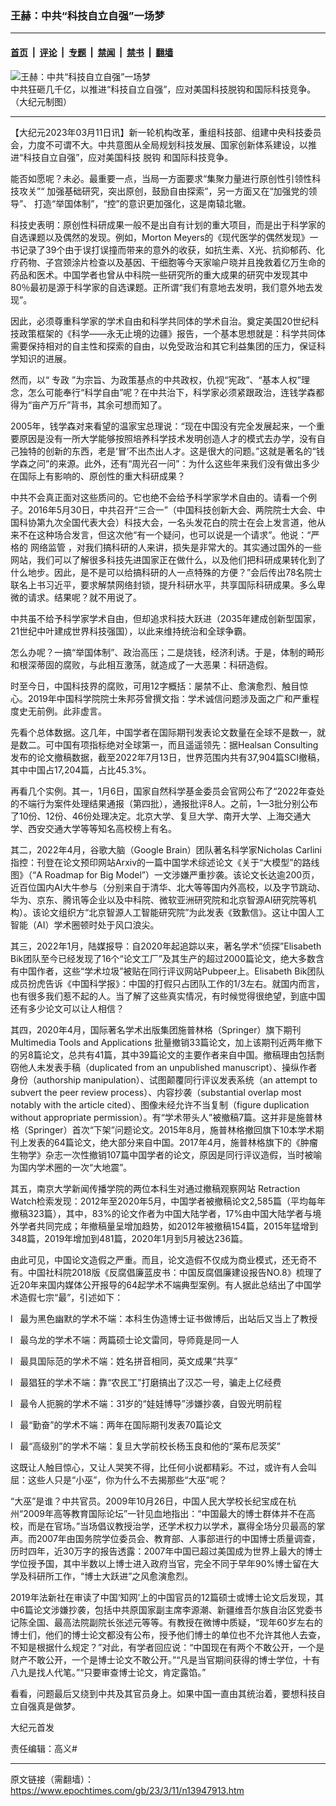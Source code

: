 ### 王赫：中共“科技自立自强”一场梦

---

#### [首页](../../../..?n13947913) &nbsp;|&nbsp; [评论](../../../../../epoch-comment?n13947913) &nbsp;|&nbsp; [专题](../../../../../epoch-special?n13947913) &nbsp;|&nbsp; [禁闻](../../../../../epoch-news?n13947913) &nbsp;|&nbsp; [禁书](../../../../../books?n13947913) &nbsp;|&nbsp; [翻墙](https://github.com/gfw-breaker/nogfw/blob/master/README.md?n13947913)


<div><img alt="王赫：中共“科技自立自强”一场梦" class="attachment-djy_600_400 size-djy_600_400 wp-post-image" src="https://i.epochtimes.com/assets/uploads/2021/07/id13088632-0714_1200x8002-600x400.jpg"/>
<div class="caption">
 中共狂砸几千亿，以推进“科技自立自强”，应对美国科技脱钩和国际科技竞争。（大纪元制图）
</div></div><hr/><div class="post_content" id="artbody" itemprop="articleBody">
 <!-- article content begin -->
 <p>
  【大纪元2023年03月11日讯】新一轮机构改革，重组科技部、组建中央科技委员会，力度不可谓不大。中共意图从全局规划科技发展、国家创新体系建设，以推进“科技自立自强”，应对美国科技
  <ok href="https://www.epochtimes.com/gb/tag/%E8%84%B1%E9%92%A9.html">
   脱钩
  </ok>
  和国际科技竞争。
 </p>
 <p>
  能否如愿呢？未必。最重要一点，当局一方面要求“集聚力量进行原创性引领性科技攻关”“ 加强基础研究，突出原创，鼓励自由探索”，另一方面又在“加强党的领导”、 打造“举国体制”，“控”的意识更加强化，这是南辕北辙。
 </p>
 <p>
  科技史表明：原创性科研成果一般不是出自有计划的重大项目，而是出于科学家的自选课题以及偶然的发现。例如，Morton Meyers的《现代医学的偶然发现》一书记录了39个由于误打误撞而带来的意外的收获，如抗生素、X光、抗抑郁药、化疗药物、子宫颈涂片检查以及基因、干细胞等今天家喻户晓并且挽救着亿万生命的药品和医术。中国学者也曾从中科院一些研究所的重大成果的研究中发现其中80％最初是源于科学家的自选课题。正所谓“我们有意地去发明，我们意外地去发现”。
 </p>
 <p>
  因此，必须尊重科学家的学术自由和科学共同体的学术自治。奠定美国20世纪科技政策框架的《科学——永无止境的边疆》报告，一个基本思想就是：科学共同体需要保持相对的自主性和探索的自由，以免受政治和其它利益集团的压力，保证科学知识的进展。
 </p>
 <p>
  然而，以“
  <ok href="https://www.epochtimes.com/gb/tag/%E4%B8%93%E6%94%BF.html">
   专政
  </ok>
  ”为宗旨、为政策基点的中共政权，仇视“宪政”、“基本人权”理念，怎么可能奉行“科学自由”呢？在中共治下，科学家必须紧跟政治，连钱学森都得为“亩产万斤”背书，其余可想而知了。
 </p>
 <p>
  2005年，钱学森对来看望的温家宝总理说：“现在中国没有完全发展起来，一个重要原因是没有一所大学能够按照培养科学技术发明创造人才的模式去办学，没有自己独特的创新的东西，老是‘冒’不出杰出人才。这是很大的问题。”这就是著名的“钱学森之问”的来源。此外，还有“周光召一问”：为什么这些年来我们没有做出多少在国际上有影响的、原创性的重大科研成果？
 </p>
 <p>
  中共不会真正面对这些质问的。它也绝不会给予科学家学术自由的。请看一个例子。2016年5月30日，中共召开“三合一”（中国科技创新大会、两院院士大会、中国科协第九次全国代表大会）科技大会，一名头发花白的院士在会上发言道，他从来不在这种场合发言，但这次他“有一个疑问，也可以说是一个请求”。他说：“严格的
  <ok href="https://www.epochtimes.com/gb/tag/%E7%BD%91%E7%BB%9C%E7%9B%91%E7%AE%A1.html">
   网络监管
  </ok>
  ，对我们搞科研的人来讲，损失是非常大的。其实通过国外的一些网站，我们可以了解很多科技先进国家正在做什么，以及他们把科研成果转化到了什么地步。因此，是不是可以给搞科研的人一点特殊的方便？”会后传出78名院士联名上书习近平，要求解禁网络封锁，提升科研水平，共享国际科研成果。多么卑微的请求。结果呢？就不用说了。
 </p>
 <p>
  中共虽不给予科学家学术自由，但却追求科技大跃进（2035年建成创新型国家，21世纪中叶建成世界科技强国），以此来维持统治和全球争霸。
 </p>
 <p>
  怎么办呢？一搞“举国体制”、政治高压；二是烧钱，经济利诱。于是，体制的畸形和根深蒂固的腐败，与此相互激荡，就造成了一大恶果：科研造假。
 </p>
 <p>
  时至今日，中国科技界的腐败，可用12字概括：屡禁不止、愈演愈烈、触目惊心。2019年中国科学院院士朱邦芬曾撰文指：学术诚信问题涉及面之广和严重程度史无前例。此非虚言。
 </p>
 <p>
  先看个总体数据。这几年，中国学者在国际期刊发表论文数量在全球不是数一，就是数二。可中国有项指标绝对全球第一，而且遥遥领先：据Healsan Consulting发布的论文撤稿数据，截至2022年7月13日，世界范围内共有37,904篇SCI撤稿，其中中国占17,204篇，占比45.3%。
 </p>
 <p>
  再看几个实例。其一，1月6日，国家自然科学基金委员会官网公布了“2022年查处的不端行为案件处理结果通报（第四批），通报批评8人。之前，1—3批分别公布了10份、12份、46份处理决定。北京大学、复旦大学、南开大学、上海交通大学、西安交通大学等等知名高校榜上有名。
 </p>
 <p>
  其二，2022年4月，谷歌大脑（Google Brain）团队著名科学家Nicholas Carlini指控：刊登在论文预印网站Arxiv的一篇中国学术综述论文《关于“大模型”的路线图》（“A Roadmap for Big Model”）一文涉嫌严重抄袭。该论文长达逾200页，近百位国内AI大牛参与（分别来自于清华、北大等等国内外高校，以及字节跳动、华为、京东、腾讯等企业以及中科院、微软亚洲研究院和北京智源AI研究院等机构）。该论文组织方“北京智源人工智能研究院”为此发表《致歉信》。这让中国人工智能（AI）学术圈顿时处于风口浪尖。
 </p>
 <p>
  其三，2022年1月，陆媒报导：自2020年起追踪以来，著名学术“侦探”Elisabeth Bik团队至今已经发现了16个“论文工厂”及其生产的超过2000篇论文，绝大多数含有中国作者，这些“学术垃圾”被贴在同行评议网站Pubpeer上。Elisabeth Bik团队成员扮虎告诉《中国科学报》：中国的打假只占团队工作的1/3左右。就国内而言，也有很多我们惹不起的人。当了解了这些真实情况，有时候觉得很绝望，到底中国还有多少论文可以让人相信？
 </p>
 <p>
  其四，2020年4月，国际著名学术出版集团施普林格（Springer）旗下期刊 Multimedia Tools and Applications 批量撤销33篇论文，加上该期刊近两年撤下的另8篇论文，总共有41篇，其中39篇论文的主要作者来自中国。撤稿理由包括剽窃他人未发表手稿（duplicated from an unpublished manuscript）、操纵作者身份（authorship manipulation）、试图颠覆同行评议发表系统（an attempt to subvert the peer review process）、内容抄袭（substantial overlap most notably with the article cited）、图像未经允许不当复制（figure duplication without appropriate permission）。有“学术带头人”被撤稿7篇。这并非是施普林格（Springer）首次“下架”问题论文。2015年8月，施普林格撤回旗下10本学术期刊上发表的64篇论文，绝大部分来自中国。2017年4月，施普林格旗下的《肿瘤生物学》杂志一次性撤销107篇中国学者的论文，原因是同行评议造假，当时被喻为国内学术圈的一次“大地震”。
 </p>
 <p>
  其五，南京大学新闻传播学院的两位本科生对通过撤稿观察网站 Retraction Watch检索发现：2012年至2020年5月，中国学者被撤稿论文2,585篇（平均每年撤稿323篇），其中，83%的论文作者为中国大陆学者，17%由中国大陆学者与境外学者共同完成；年撤稿量呈增加趋势，如2012年被撤稿154篇，2015年猛增到348篇，2019年增加到481篇，2020年1月到5月被达236篇。
 </p>
 <p>
  由此可见，中国论文造假之严重。而且，论文造假不仅成为商业模式，还无奇不有。中国社科院2018版《反腐倡廉蓝皮书：中国反腐倡廉建设报告NO.8》梳理了近20年来国内媒体公开报导的64起学术不端典型案例。有人据此总结出了中国学术造假七宗“最”，引述如下：
 </p>
 <p>
  l   最为黑色幽默的学术不端：本科生伪造博士证书做博后，出站后又当上了教授
 </p>
 <p>
  l   最乌龙的学术不端：两篇硕士论文雷同，导师竟是同一人
 </p>
 <p>
  l   最具国际范的学术不端：姓名拼音相同，英文成果“共享”
 </p>
 <p>
  l   最猖狂的学术不端：靠“农民工”打磨搞出了汉芯一号，骗走上亿经费
 </p>
 <p>
  l   最令人扼腕的学术不端：31岁的“娃娃博导”涉嫌抄袭，自毁光明前程
 </p>
 <p>
  l   最“勤奋”的学术不端：两年在国际期刊发表70篇论文
 </p>
 <p>
  l   最“高级别”的学术不端：复旦大学前校长杨玉良和他的“莱布尼茨奖”
 </p>
 <p>
  这既让人触目惊心，又让人哭笑不得，比任何小说都精彩。不过，或许有人会叫屈：这些人只是“小巫”，你为什么不去揭那些“大巫”呢？
 </p>
 <p>
  “大巫”是谁？中共官员。2009年10月26日，中国人民大学校长纪宝成在杭州“2009年高等教育国际论坛”一针见血地指出：“中国最大的博士群体并不在高校，而是在官场。”当场倡议教授治学，还学术权力以学术，赢得全场分贝最高的掌声。而2007年由国务院学位委员会、教育部、人事部进行的中国博士质量调查，历时四年，近30万字的报告透露：2007年中国已超过美国成为世界上最大的博士学位授予国，其中半数以上博士进入政府当官，完全不同于早年90%博士留在大学及科研所工作，“博士大跃进”之风愈演愈烈。
 </p>
 <p>
  2019年法新社在审读了中国‘知网’上的中国官员的12篇硕士或博士论文后发现，其中6篇论文涉嫌抄袭，包括中共原国家副主席李源潮、新疆维吾尔族自治区党委书记陈全国、最高法院副院长张述元等等。有教授在微博中质疑，“现年60岁左右的博士们，他们的博士论文都没有公布，授予他们博士的单位也不允许其他人去查，不知是根据什么规定？”对此，有学者回应说：“中国现在有两个不敢公开，一个是财产不敢公开，一个是博士论文不敢公开。”“凡是当官期间获得的博士学位，十有八九是找人代笔。”“只要审查博士论文，肯定露馅。”
 </p>
 <p>
  看看，问题最后又绕到中共及其官员身上。如果中国一直由其统治着，要想科技自立自强真是做梦。
 </p>
 <p>
  大纪元首发
 </p>
 <p>
  责任编辑：高义#
 </p>
 <!-- article content end -->
 <div id="below_article_ad">
 </div>
</div>


---

原文链接（需翻墙）：https://www.epochtimes.com/gb/23/3/11/n13947913.htm